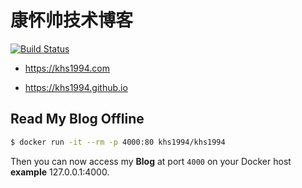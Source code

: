 # 康怀帅技术博客

[![Build Status](https://travis-ci.org/khs1994/khs1994.github.io.svg?branch=hexo)](https://travis-ci.org/khs1994/khs1994.github.io)

* https://khs1994.com

* https://khs1994.github.io

## Read My Blog Offline

```bash
$ docker run -it --rm -p 4000:80 khs1994/khs1994
```

Then you can now access my **Blog** at port `4000` on your Docker host **example** 127.0.0.1:4000.

<!--

<script type="application/ld+json">
    {
        "@context": "https://ziyuan.baidu.com/contexts/cambrian.jsonld",
        "@id": "https://www.khs1994.com/college/articleinfo?id=1464",
        "appid": "1582772278694886",
        "title": "百度移动搜索落地页体验白皮书——广告篇2.0",
        "images": [
            "https://ss0.bdstatic.com/5aV1bjqh_Q23odCf/static/superman/img/logo/bd_logo1_31bdc765.png",
            "https://ss0.bdstatic.com/5aV1bjqh_Q23odCf/static/superman/img/logo_top_ca79a146.png",
            "https://m.baidu.com/static/index/plus/plus_logo.png"
            ],
        "description": "",
        "pubDate": "",
        "upDate": "",
        "lrDate": ""
    }
</script>

--!>
